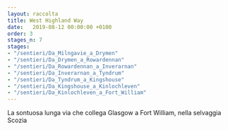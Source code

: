```yaml
---
layout: raccolta
title: West Highland Way
date:   2019-08-12 00:00:00 +0100
order: 3
stages_n: 7
stages:
- "/sentieri/Da_Milngavie_a_Drymen"
- "/sentieri/Da_Drymen_a_Rowardennan"
- "/sentieri/Da_Rowardennan_a_Inverarnan"
- "/sentieri/Da_Inverarnan_a_Tyndrum"
- "/sentieri/Da_Tyndrum_a_Kingshouse"
- "/sentieri/Da_Kingshouse_a_Kinlochleven"
- "/sentieri/Da_Kinlochleven_a_Fort_William"
---
```


La sontuosa lunga via che collega Glasgow a Fort William, nella selvaggia Scozia